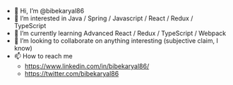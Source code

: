- 👋 Hi, I’m @bibekaryal86
- 👀 I’m interested in Java / Spring / Javascript / React / Redux / TypeScript
- 🌱 I’m currently learning Advanced React / Redux / TypeScript / Webpack
- 💞️ I’m looking to collaborate on anything interesting (subjective claim, I know)
- 📫 How to reach me 
     - https://www.linkedin.com/in/bibekaryal86/
     - https://twitter.com/bibekaryal86

<!---
bibekaryal86/bibekaryal86 is a ✨ special ✨ repository because its `README.md` (this file) appears on your GitHub profile.
You can click the Preview link to take a look at your changes.
--->
